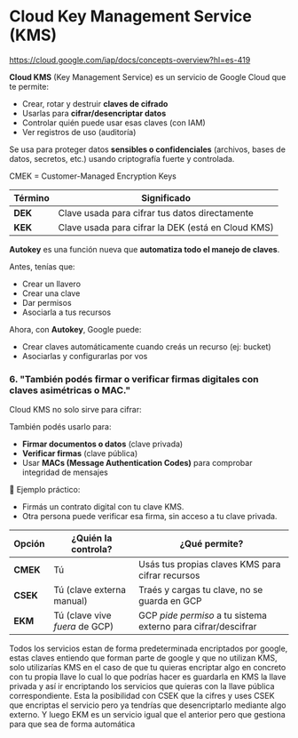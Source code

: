 # Cloud Key Management Service (KMS)

https://cloud.google.com/iap/docs/concepts-overview?hl=es-419

**Cloud KMS** (Key Management Service) es un servicio de Google Cloud que te permite:

- Crear, rotar y destruir **claves de cifrado**
- Usarlas para **cifrar/desencriptar datos**
- Controlar quién puede usar esas claves (con IAM)
- Ver registros de uso (auditoría)

Se usa para proteger datos **sensibles o confidenciales** (archivos, bases de datos, secretos, etc.) usando criptografía fuerte y controlada.

CMEK = Customer-Managed Encryption Keys

| Término | Significado |
| --- | --- |
| **DEK** | Clave usada para cifrar tus datos directamente |
| **KEK** | Clave usada para cifrar la DEK (está en Cloud KMS) |

**Autokey** es una función nueva que **automatiza todo el manejo de claves**.

Antes, tenías que:

- Crear un llavero
- Crear una clave
- Dar permisos
- Asociarla a tus recursos

Ahora, con **Autokey**, Google puede:

- Crear claves automáticamente cuando creás un recurso (ej: bucket)
- Asociarlas y configurarlas por vos

### **6. "También podés firmar o verificar firmas digitales con claves asimétricas o MAC."**

Cloud KMS no solo sirve para cifrar:

También podés usarlo para:

- **Firmar documentos o datos** (clave privada)
- **Verificar firmas** (clave pública)
- Usar **MACs (Message Authentication Codes)** para comprobar integridad de mensajes

🔐 Ejemplo práctico:

- Firmás un contrato digital con tu clave KMS.
- Otra persona puede verificar esa firma, sin acceso a tu clave privada.

| Opción | ¿Quién la controla? | ¿Qué permite? |
| --- | --- | --- |
| **CMEK** | Tú | Usás tus propias claves KMS para cifrar recursos |
| **CSEK** | Tú (clave externa manual) | Traés y cargas tu clave, no se guarda en GCP |
| **EKM** | Tú (clave vive *fuera* de GCP) | GCP *pide permiso* a tu sistema externo para cifrar/descifrar |

Todos los servicios estan de forma predeterminada encriptados por google, estas claves entiendo que forman parte de google y que no utilizan KMS, solo utilizarías KMS en el caso de que tu quieras encriptar algo en concreto con tu propia llave lo cual lo que podrías hacer es guardarla en KMS la llave privada y así ir encriptando los servicios que quieras con la llave pública correspondiente. Esta la posibilidad con CSEK que la cifres y uses CSEK que encriptas el servicio pero ya tendrías que desencriptarlo mediante algo externo. Y luego EKM es un servicio igual que el anterior pero que gestiona para que sea de forma automática